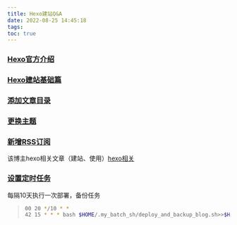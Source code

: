 ```yaml
---
title: Hexo建站Q&A
date: 2022-08-25 14:45:18
tags:
toc: true
---
```


### [Hexo官方介绍](https://hexo.io/zh-cn/)

### [Hexo建站基础篇](http://hanyu.fit/2021/06/17/记%20---%20关于近段时间学习的总结(Hexo建站%20--%20基础篇-搭建环境)/)

### [添加文章目录](https://xyzardq.github.io/2016/11/04/Hexo添加文章目录/)

### [更换主题](https://zhuanlan.zhihu.com/p/137338730) 


### [新增RSS订阅](https://www.google.com.hk/url?sa=t&rct=j&q=&esrc=s&source=web&cd=&ved=2ahUKEwioobuwtOH5AhXnt1YBHThrBVkQFnoECAYQAw&url=https%3A%2F%2Fzhuanlan.zhihu.com%2Fp%2F392900543&usg=AOvVaw2yK-opF-gOHYXKevVeXYPH) 

该博主hexo相关文章（建站、使用）[hexo相关](https://www.zhihu.com/column/c_1402548025064128512)


### [设置定时任务](https://tooltt.com/crontab/c/118.html)

每隔10天执行一次部署，备份任务
>
>```bash
>00 20 */10 * * 
>42 15 * * * bash $HOME/.my_batch_sh/deploy_and_backup_blog.sh>>$HOME/blog/deployment.log
>
>```
>
>

